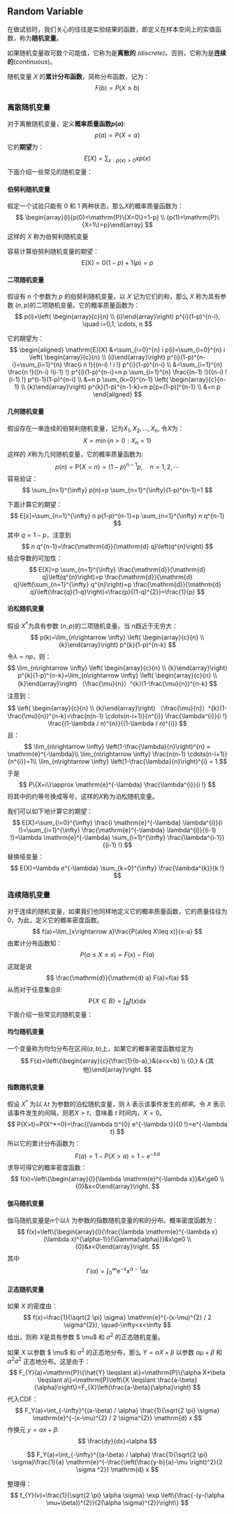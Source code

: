 ## Random Variable

在做试验时，我们关心的往往是实验结果的函数，即定义在样本空间上的实值函数，称为**随机变量**。

如果随机变量取可数个可能值，它称为是**离散的** *(discrete)*。否则，它称为是**连续的**(*continuous*)。

随机变量 $X$ 的**累计分布函数**，简称分布函数，记为：
$$
F(b)=P(X\leq b)
$$

### 离散随机变量

对于离散随机变量，定义**概率质量函数$p(a)$**:
$$
p(a)=P\{X=a\}
$$
它的**期望**为：
$$
E[X]=\sum_{x : p(x)>0} x p(x)
$$
下面介绍一些常见的随机变量：

#### 伯努利随机变量

假定一个试验只能有 $0​$ 和 $1​$ 两种状态，那么$X​$的概率质量函数为：
$$
\begin{array}{l}{p(0)=\mathrm{P}\{X=0\}=1-p} \\ {p(1)=\mathrm{P}\{X=1\}=p}\end{array}
$$
这样的 $X$ 称为伯努利随机变量

容易计算伯努利随机变量的期望：
$$
\mathrm{E}[\mathrm{X}]=0(1-p)+1(p)=p
$$


#### 二项随机变量

假设有 $n​$ 个参数为 $p​$ 的伯努利随机变量，以 $X​$ 记为它们的和，那么 $X​$ 称为具有参数 $(n,p)​$ 的二项随机变量。它的概率质量函数为：
$$
p(i)=\left( \begin{array}{c}{n} \\ {i}\end{array}\right) p^{i}(1-p)^{n-i}, \quad i=0,1, \cdots, n
$$

它的期望为：
$$
\begin{aligned} \mathrm{E}[X] &=\sum_{i=0}^{n} i p(i)=\sum_{i=0}^{n} i \left( \begin{array}{c}{n} \\ {i}\end{array}\right) p^{i}(1-p)^{n-i}=\sum_{i=1}^{n} \frac{i n !}{(n-i) ! i !} p^{i}(1-p)^{n-i} \\ &=\sum_{i=1}^{n} \frac{n !}{(n-i) !(i-1) !} p^{i}(1-p)^{n-i}=n p \sum_{i=1}^{n} \frac{(n-1) !}{(n-i) !(i-1) !} p^{i-1}(1-p)^{n-i} \\ &=n p \sum_{k=0}^{n-1} \left( \begin{array}{c}{n-1} \\ {k}\end{array}\right) p^{k}(1-p)^{n-1-k}=n p[p+(1-p)]^{n-1} \\ &=n p \end{aligned}
$$


#### 几何随机变量

假设存在一串连续的伯努利随机变量，记为$X_1,X_2, \ldots,X_n​$, 令$X​$为：
$$
X=\min \left\{n>0 : X_{n}=1\right\}
$$
这样的 $X​$ 称为几何随机变量，它的概率质量函数为:
$$
p(n)=\mathrm{P}\{X=n\}=(1-p)^{n-1} p, \quad n=1,2, \cdots
$$
容易验证：
$$
\sum_{n=1}^{\infty} p(n)=p \sum_{n=1}^{\infty}(1-p)^{n-1}=1
$$

下面计算它的期望：
$$
E[x]=\sum_{n=1}^{\infty} n p(1-p)^{n-1}=p \sum_{n=1}^{\infty} n q^{n-1}
$$
其中 $q=1-p$，注意到
$$
n q^{n-1}=\frac{\mathrm{d}}{\mathrm{d} q}\left(q^{n}\right)
$$
结合导数的可加性：
$$
E[X]=p \sum_{n=1}^{\infty} \frac{\mathrm{d}}{\mathrm{d} q}\left(q^{n}\right)=p \frac{\mathrm{d}}{\mathrm{d} q}\left(\sum_{n=1}^{\infty} q^{n}\right)=p \frac{\mathrm{d}}{\mathrm{d} q}\left(\frac{q}{1-q}\right)=\frac{p}{(1-q)^{2}}=\frac{1}{p}
$$


#### 泊松随机变量

假设 $X^*​$ 为具有参数 $(n,p)​$ 的二项随机变量。当 $n​$ 趋近于无穷大：
$$
p(k)=\lim_{n\rightarrow \infty} \left( \begin{array}{c}{n} \\ {k}\end{array}\right) p^{k}(1-p)^{n-k}
$$
令$\lambda=np$，则：
$$
\lim_{n\rightarrow \infty} \left( \begin{array}{c}{n} \\ {k}\end{array}\right) p^{k}(1-p)^{n-k}=\lim_{n\rightarrow \infty} \left( \begin{array}{c}{n} \\ {k}\end{array}\right) （\frac{\mu}{n}）^{k}(1-\frac{\mu}{n})^{n-k}
$$
注意到：
$$
\left( \begin{array}{c}{n} \\ {k}\end{array}\right) （\frac{\mu}{n}）^{k}(1-\frac{\mu}{n})^{n-k}=\frac{n(n-1) \cdots(n-i+1)}{n^{i}} \frac{\lambda^{i}}{i !} \frac{(1-\lambda / n)^{n}}{(1-\lambda / n)^{i}}
$$
且：
$$
\lim_{n\rightarrow \infty} \left(1-\frac{\lambda}{n}\right)^{n} = \mathrm{e}^{-\lambda}\\
\lim_{n\rightarrow \infty} \frac{n(n-1) \cdots(n-i+1)}{n^{i}}=1\\
\lim_{n\rightarrow \infty} \left(1-\frac{\lambda}{n}\right)^{i} = 1
$$
于是
$$
P\{X=i\}\approx \mathrm{e}^{-\lambda} \frac{\lambda^{i}}{i !}
$$
将其中的约等号换成等号，这样的$X$称为泊松随机变量。

我们可以如下地计算它的期望：
$$
E[X]=\sum_{i=0}^{\infty} \frac{i \mathrm{e}^{-\lambda} \lambda^{i}}{i !}=\sum_{i=1}^{\infty} \frac{\mathrm{e}^{-\lambda} \lambda^{i}}{(i-1) !}=\lambda \mathrm{e}^{-\lambda} \sum_{i=1}^{\infty} \frac{\lambda^{i-1}}{(i-1) !}
$$
替换哑变量：
$$
E(X)=\lambda e^{-\lambda} \sum_{k=0}^{\infty} \frac{\lambda^{k}}{k !}
$$


### 连续随机变量

对于连续的随机变量，如果我们也同样地定义它的概率质量函数，它的质量往往为$0$，为此，定义它的概率密度函数。
$$
f(a)=\lim_{x\rightarrow a}\frac{P(a\leq X\leq x)}{x-a}
$$
由累计分布函数知：
$$
P(a\leq X\leq x)=F(x)-F(a)
$$
这就是说
$$
\frac{\mathrm{d}}{\mathrm{d} a} F(a)=f(a)
$$
从而对于任意集合$B$:
$$
\mathrm{P}\{X \in B\}=\int_{B} f(x) \mathrm{d} x
$$
下面介绍一些常见的随机变量：

#### 均匀随机变量

一个变量称为均匀分布在区间$(a,b)$上，如果它的概率密度函数给定为
$$
F(x)=\left\{\begin{array}{c}{\frac{1}{b-a},}&{a<x<b} \\ {0,} & {其他}\end{array}\right.
$$

#### 指数随机变量

假设 $X^*$ 为以 $\lambda t$ 为参数的泊松随机变量，则 $\lambda$ 表示该事件发生的*频率*。令 $X$ 表示该事件发生的间隔，则若$X>t$，意味着 $t$ 时间内，$X=0$。
$$
P(X>t)=P(X^*=0)=\frac{(\lambda t)^{0} e^{-\lambda t}}{0 !}=e^{-\lambda t}
$$
所以它的累计分布函数为：
$$
F(a)=1-P(X>a)=1-e^{-\lambda a}
$$
求导可得它的概率密度函数：
$$
f(x)=\left\{\begin{array}{l}{\lambda \mathrm{e}^{-\lambda x}}&x\ge0 \\ {0}&x<0\end{array}\right.
$$

####  伽马随机变量

伽马随机变量是$n$个以$\lambda$ 为参数的指数随机变量的和的分布。概率密度函数为：
$$
f(x)=\left\{\begin{array}{l}{\frac{\lambda \mathrm{e}^{-\lambda x}(\lambda x)^{\alpha-1}}{\Gamma(\alpha)}}&x\ge0 \\ {0}&x<0\end{array}\right.
$$
其中
$$
\Gamma(\alpha)=\int_{0}^{\infty} \mathrm{e}^{-x} x^{\alpha-1} \mathrm{d} x
$$

#### 正态随机变量

如果 $X$ 的密度由：
$$
f(x)=\frac{1}{\sqrt{2 \pi} \sigma} \mathrm{e}^{-(x-\mu)^{2} / 2 \sigma^{2}}, \quad-\infty<x<\infty
$$
给出，则称 $X​$ 是具有参数 $ \mu​$ 和 $\sigma^2​$ 的正态随机变量。

如果 $X$ 以参数 $ \mu$ 和 $\sigma^2$ 的正态地分布，那么 $Y=\alpha X+ \beta$ 以参数 $\alpha \mu+\beta$ 和 $\alpha ^2 \sigma^2$ 正态地分布。这是由于：
$$
F_{Y}(a)=\mathrm{P}\{\hat{Y} \leqslant a\}=\mathrm{P}\{\alpha X+\beta \leqslant a\}=\mathrm{P}\left\{X \leqslant \frac{a-\beta}{\alpha}\right\}=F_{X}\left(\frac{a-\beta}{\alpha}\right)
$$
代入CDF：
$$
F_Y(a)=\int_{-\infty}^{(a-\beta) / \alpha} \frac{1}{\sqrt{2 \pi} \sigma} \mathrm{e}^{-(x-\mu)^{2} / 2 \sigma^{2}} \mathrm{d} x
$$
作换元 $y=\alpha x+\beta$:
$$
\frac{dy}{dx}=\alpha
$$

$$
F_Y(a)=\int_{-\infty}^{(a-\beta) / \alpha} \frac{1}{\sqrt{2 \pi} \sigma}\frac{1}{a} \mathrm{e}^{-\frac{\left(\frac{y-b}{a}-\mu \right)^2}{2 \sigma ^2}} \mathrm{d} x
$$

整理得：
$$
f_{Y}(v)=\frac{1}{\sqrt{2 \pi} \alpha \sigma} \exp \left\{\frac{-(y-(\alpha \mu+\beta))^{2}}{2(\alpha \sigma)^{2}}\right\}
$$
